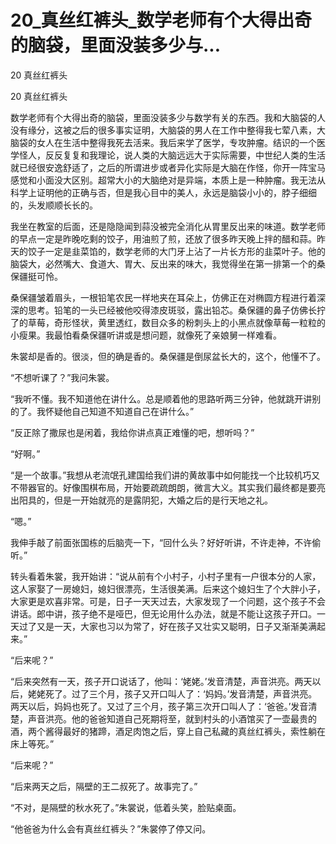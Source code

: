 # 20_真丝红裤头_数学老师有个大得出奇的脑袋，里面没装多少与...

20 真丝红裤头

20 真丝红裤头

数学老师有个大得出奇的脑袋，里面没装多少与数学有关的东西。我和大脑袋的人没有缘分，这被之后的很多事实证明，大脑袋的男人在工作中整得我七荤八素，大脑袋的女人在生活中整得我死去活来。我后来学了医学，专攻肿瘤。结识的一个医学怪人，反反复复和我理论，说人类的大脑远远大于实际需要，中世纪人类的生活就已经很安逸舒适了，之后的所谓进步或者异化实际是大脑在作怪，你开一阵宝马感觉和小面没大区别。超常大小的大脑绝对是异端，本质上是一种肿瘤。我无法从科学上证明他的正确与否，但是我心目中的美人，永远是脑袋小小的，脖子细细的，头发顺顺长长的。

我坐在教室的后面，还是隐隐闻到蒜没被完全消化从胃里反出来的味道。数学老师的早点一定是昨晚吃剩的饺子，用油煎了煎，还放了很多昨天晚上拌的醋和蒜。昨天的饺子一定是韭菜馅的，数学老师的大门牙上沾了一片长方形的韭菜叶子。他的脑袋大，必然嘴大、食道大、胃大、反出来的味大，我觉得坐在第一排第一个的桑保疆挺可怜。

桑保疆皱着眉头，一根铅笔农民一样地夹在耳朵上，仿佛正在对椭圆方程进行着深深的思考。铅笔的一头已经被他咬得漆皮斑驳，露出铅芯。桑保疆的鼻子仿佛长拧了的草莓，奇形怪状，黄里透红，数目众多的粉刺头上的小黑点就像草莓一粒粒的小瘦果。我最怕看桑保疆听讲或是想问题，就像死了亲娘舅一样难看。

朱裳却是香的。很淡，但的确是香的。桑保疆是倒尿盆长大的，这个，他懂不了。

“不想听课了？”我问朱裳。

“我听不懂。我不知道他在讲什么。总是顺着他的思路听两三分钟，他就跳开讲别的了。我怀疑他自己知道不知道自己在讲什么。”

“反正除了撒尿也是闲着，我给你讲点真正难懂的吧，想听吗？”

“好啊。”

“是一个故事。”我想从老流氓孔建国给我们讲的黄故事中如何能找一个比较机巧又不带器官的。好像围棋布局，开始要疏疏朗朗，微言大义。其实我们最终都是要亮出阳具的，但是一开始就亮的是露阴犯，大婚之后的是行天地之礼。

“嗯。”

我伸手敲了前面张国栋的后脑壳一下，“回什么头？好好听讲，不许走神，不许偷听。”

转头看着朱裳，我开始讲：“说从前有个小村子，小村子里有一户很本分的人家，这人家娶了一房媳妇，媳妇很漂亮，生活很美满。后来这个媳妇生了个大胖小子，大家更是欢喜非常。可是，日子一天天过去，大家发现了一个问题，这个孩子不会讲话。郎中讲，孩子绝不是哑巴，但无论用什么办法，就是不能让这孩子开口。一天过了又是一天，大家也习以为常了，好在孩子又壮实又聪明，日子又渐渐美满起来。”

“后来呢？”

“后来突然有一天，孩子开口说话了，他叫：‘姥姥。’发音清楚，声音洪亮。两天以后，姥姥死了。过了三个月，孩子又开口叫人了：‘妈妈。’发音清楚，声音洪亮。两天以后，妈妈也死了。又过了三个月，孩子第三次开口叫人了：‘爸爸。’发音清楚，声音洪亮。他的爸爸知道自己死期将至，就到村头的小酒馆买了一壶最贵的酒，两个酱得最好的猪蹄，酒足肉饱之后，穿上自己私藏的真丝红裤头，索性躺在床上等死。”

“后来呢？”

“后来两天之后，隔壁的王二叔死了。故事完了。”

“不对，是隔壁的秋水死了。”朱裳说，低着头笑，脸贴桌面。

“他爸爸为什么会有真丝红裤头？”朱裳停了停又问。